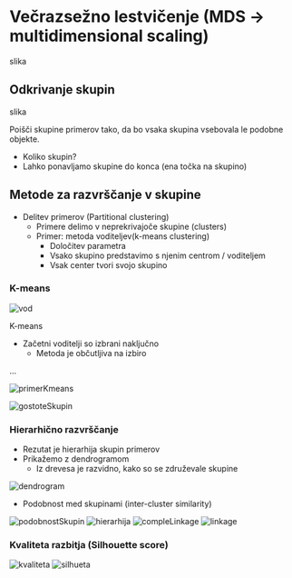 # Večrazsežno lestvičenje (MDS -> multidimensional scaling)

slika

## Odkrivanje skupin

slika

Poišči skupine primerov tako, da bo vsaka skupina vsebovala le podobne objekte.

- Koliko skupin?
- Lahko ponavljamo skupine do konca (ena točka na skupino)

## Metode za razvrščanje v skupine

- Delitev primerov (Partitional clustering)
  - Primere delimo v neprekrivajoče skupine (clusters)
  - Primer: metoda voditeljev(k-means clustering)
    - Določitev parametra
    - Vsako skupino predstavimo s njenim centrom / voditeljem
    - Vsak center tvori svojo skupino

### K-means

![vod](/img/PR/5/voditelji.jpg)

K-means

- Začetni voditelji so izbrani naključno
  - Metoda je občutljiva na izbiro

...

![primerKmeans](/img/PR/5/primerKmeans.jpg)

![gostoteSkupin](/img/PR/5/gostoteSkupin.jpg)

### Hierarhično razvrščanje

- Rezutat je hierarhija skupin primerov
- Prikažemo z dendrogramom
  - Iz drevesa je razvidno, kako so se združevale skupine

![dendrogram](/img/PR/5/dendrogram.jpg)

- Podobnost med skupinami (inter-cluster similarity)

![podobnostSkupin](/img/PR/5/razdaljeSkupin.jpg)
![hierarhija](/img/PR/5/hierarhicnorazvrscanje.jpg)
![compleLinkage](/img/PR/5/completelinkage.jpg)
![linkage](/img/PR/5/linkage.jpg)

### Kvaliteta razbitja (Silhouette score)

![kvaliteta](/img/PR/5/kvalitetaRazbitja.jpg)
![silhueta](/img/PR/5/silhueta.jpg)
